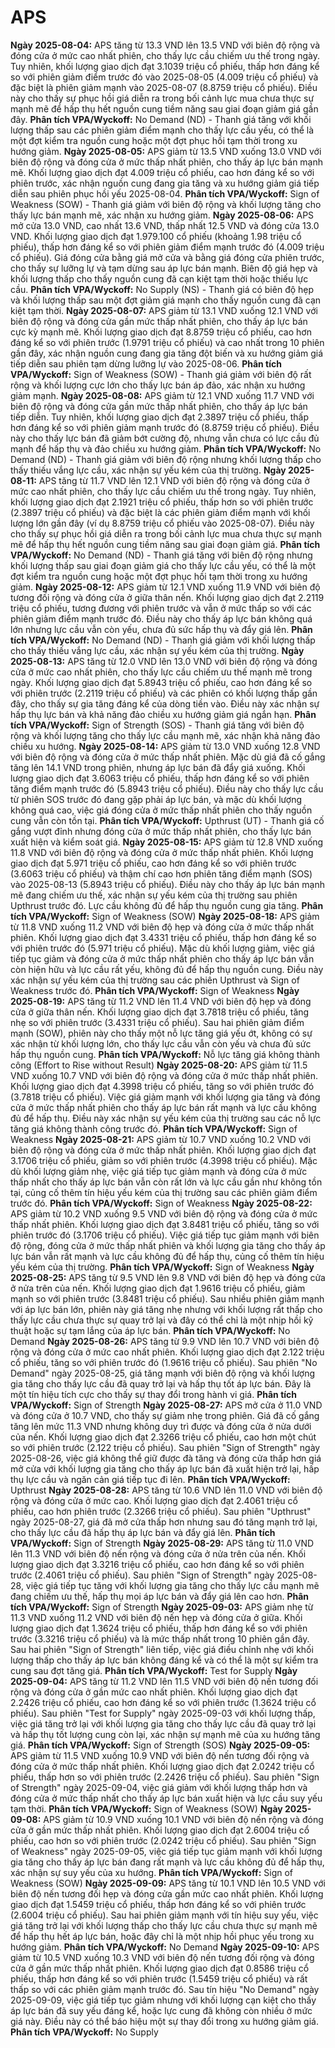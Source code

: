 # APS

**Ngày 2025-08-04:** APS tăng từ 13.3 VND lên 13.5 VND với biên độ rộng và đóng cửa ở mức cao nhất phiên, cho thấy lực cầu chiếm ưu thế trong ngày. Tuy nhiên, khối lượng giao dịch đạt 3.1039 triệu cổ phiếu, thấp hơn đáng kể so với phiên giảm điểm trước đó vào 2025-08-05 (4.009 triệu cổ phiếu) và đặc biệt là phiên giảm mạnh vào 2025-08-07 (8.8759 triệu cổ phiếu). Điều này cho thấy sự phục hồi giá diễn ra trong bối cảnh lực mua chưa thực sự mạnh mẽ để hấp thụ hết nguồn cung tiềm năng sau giai đoạn giảm giá gần đây. **Phân tích VPA/Wyckoff:** No Demand (ND) - Thanh giá tăng với khối lượng thấp sau các phiên giảm điểm mạnh cho thấy lực cầu yếu, có thể là một đợt kiểm tra nguồn cung hoặc một đợt phục hồi tạm thời trong xu hướng giảm.
**Ngày 2025-08-05:** APS giảm từ 13.5 VND xuống 13.0 VND với biên độ rộng và đóng cửa ở mức thấp nhất phiên, cho thấy áp lực bán mạnh mẽ. Khối lượng giao dịch đạt 4.009 triệu cổ phiếu, cao hơn đáng kể so với phiên trước, xác nhận nguồn cung đang gia tăng và xu hướng giảm giá tiếp diễn sau phiên phục hồi yếu 2025-08-04. **Phân tích VPA/Wyckoff:** Sign of Weakness (SOW) - Thanh giá giảm với biên độ rộng và khối lượng tăng cho thấy lực bán mạnh mẽ, xác nhận xu hướng giảm.
**Ngày 2025-08-06:** APS mở cửa 13.0 VND, cao nhất 13.6 VND, thấp nhất 12.5 VND và đóng cửa 13.0 VND. Khối lượng giao dịch đạt 1.979.100 cổ phiếu (khoảng 1.98 triệu cổ phiếu), thấp hơn đáng kể so với phiên giảm điểm mạnh trước đó (4.009 triệu cổ phiếu). Giá đóng cửa bằng giá mở cửa và bằng giá đóng cửa phiên trước, cho thấy sự lưỡng lự và tạm dừng sau áp lực bán mạnh. Biên độ giá hẹp và khối lượng thấp cho thấy nguồn cung đã cạn kiệt tạm thời hoặc thiếu lực cầu. **Phân tích VPA/Wyckoff:** No Supply (NS) - Thanh giá có biên độ hẹp và khối lượng thấp sau một đợt giảm giá mạnh cho thấy nguồn cung đã cạn kiệt tạm thời.
**Ngày 2025-08-07:** APS giảm từ 13.1 VND xuống 12.1 VND với biên độ rộng và đóng cửa gần mức thấp nhất phiên, cho thấy áp lực bán cực kỳ mạnh mẽ. Khối lượng giao dịch đạt 8.8759 triệu cổ phiếu, cao hơn đáng kể so với phiên trước (1.9791 triệu cổ phiếu) và cao nhất trong 10 phiên gần đây, xác nhận nguồn cung đang gia tăng đột biến và xu hướng giảm giá tiếp diễn sau phiên tạm dừng lưỡng lự vào 2025-08-06. **Phân tích VPA/Wyckoff:** Sign of Weakness (SOW) - Thanh giá giảm với biên độ rất rộng và khối lượng cực lớn cho thấy lực bán áp đảo, xác nhận xu hướng giảm mạnh.
**Ngày 2025-08-08:** APS giảm từ 12.1 VND xuống 11.7 VND với biên độ rộng và đóng cửa gần mức thấp nhất phiên, cho thấy áp lực bán tiếp diễn. Tuy nhiên, khối lượng giao dịch đạt 2.3897 triệu cổ phiếu, thấp hơn đáng kể so với phiên giảm mạnh trước đó (8.8759 triệu cổ phiếu). Điều này cho thấy lực bán đã giảm bớt cường độ, nhưng vẫn chưa có lực cầu đủ mạnh để hấp thụ và đảo chiều xu hướng giảm. **Phân tích VPA/Wyckoff:** No Demand (ND) - Thanh giá giảm với biên độ rộng nhưng khối lượng thấp cho thấy thiếu vắng lực cầu, xác nhận sự yếu kém của thị trường.
**Ngày 2025-08-11:** APS tăng từ 11.7 VND lên 12.1 VND với biên độ rộng và đóng cửa ở mức cao nhất phiên, cho thấy lực cầu chiếm ưu thế trong ngày. Tuy nhiên, khối lượng giao dịch đạt 2.1921 triệu cổ phiếu, thấp hơn so với phiên trước (2.3897 triệu cổ phiếu) và đặc biệt là các phiên giảm điểm mạnh với khối lượng lớn gần đây (ví dụ 8.8759 triệu cổ phiếu vào 2025-08-07). Điều này cho thấy sự phục hồi giá diễn ra trong bối cảnh lực mua chưa thực sự mạnh mẽ để hấp thụ hết nguồn cung tiềm năng sau giai đoạn giảm giá. **Phân tích VPA/Wyckoff:** No Demand (ND) - Thanh giá tăng với biên độ rộng nhưng khối lượng thấp sau giai đoạn giảm giá cho thấy lực cầu yếu, có thể là một đợt kiểm tra nguồn cung hoặc một đợt phục hồi tạm thời trong xu hướng giảm.
**Ngày 2025-08-12:** APS giảm từ 12.1 VND xuống 11.9 VND với biên độ tương đối rộng và đóng cửa ở giữa thân nến. Khối lượng giao dịch đạt 2.2119 triệu cổ phiếu, tương đương với phiên trước và vẫn ở mức thấp so với các phiên giảm điểm mạnh trước đó. Điều này cho thấy áp lực bán không quá lớn nhưng lực cầu vẫn còn yếu, chưa đủ sức hấp thụ và đẩy giá lên. **Phân tích VPA/Wyckoff:** No Demand (ND) - Thanh giá giảm với khối lượng thấp cho thấy thiếu vắng lực cầu, xác nhận sự yếu kém của thị trường.
**Ngày 2025-08-13:** APS tăng từ 12.0 VND lên 13.0 VND với biên độ rộng và đóng cửa ở mức cao nhất phiên, cho thấy lực cầu chiếm ưu thế mạnh mẽ trong ngày. Khối lượng giao dịch đạt 5.8943 triệu cổ phiếu, cao hơn đáng kể so với phiên trước (2.2119 triệu cổ phiếu) và các phiên có khối lượng thấp gần đây, cho thấy sự gia tăng đáng kể của dòng tiền vào. Điều này xác nhận sự hấp thụ lực bán và khả năng đảo chiều xu hướng giảm giá ngắn hạn. **Phân tích VPA/Wyckoff:** Sign of Strength (SOS) - Thanh giá tăng với biên độ rộng và khối lượng tăng cho thấy lực cầu mạnh mẽ, xác nhận khả năng đảo chiều xu hướng.
**Ngày 2025-08-14:** APS giảm từ 13.0 VND xuống 12.8 VND với biên độ rộng và đóng cửa ở mức thấp nhất phiên. Mặc dù giá đã cố gắng tăng lên 14.1 VND trong phiên, nhưng áp lực bán đã đẩy giá xuống. Khối lượng giao dịch đạt 3.6063 triệu cổ phiếu, thấp hơn đáng kể so với phiên tăng điểm mạnh trước đó (5.8943 triệu cổ phiếu). Điều này cho thấy lực cầu từ phiên SOS trước đó đang gặp phải áp lực bán, và mặc dù khối lượng không quá cao, việc giá đóng cửa ở mức thấp nhất phiên cho thấy nguồn cung vẫn còn tồn tại. **Phân tích VPA/Wyckoff:** Upthrust (UT) - Thanh giá cố gắng vượt đỉnh nhưng đóng cửa ở mức thấp nhất phiên, cho thấy lực bán xuất hiện và kiểm soát giá.
**Ngày 2025-08-15:** APS giảm từ 12.8 VND xuống 11.8 VND với biên độ rộng và đóng cửa ở mức thấp nhất phiên. Khối lượng giao dịch đạt 5.971 triệu cổ phiếu, cao hơn đáng kể so với phiên trước (3.6063 triệu cổ phiếu) và thậm chí cao hơn phiên tăng điểm mạnh (SOS) vào 2025-08-13 (5.8943 triệu cổ phiếu). Điều này cho thấy áp lực bán mạnh mẽ đang chiếm ưu thế, xác nhận sự yếu kém của thị trường sau phiên Upthrust trước đó. Lực cầu không đủ để hấp thụ nguồn cung gia tăng. **Phân tích VPA/Wyckoff:** Sign of Weakness (SOW)
**Ngày 2025-08-18:** APS giảm từ 11.8 VND xuống 11.2 VND với biên độ hẹp và đóng cửa ở mức thấp nhất phiên. Khối lượng giao dịch đạt 3.4331 triệu cổ phiếu, thấp hơn đáng kể so với phiên trước đó (5.971 triệu cổ phiếu). Mặc dù khối lượng giảm, việc giá tiếp tục giảm và đóng cửa ở mức thấp nhất phiên cho thấy áp lực bán vẫn còn hiện hữu và lực cầu rất yếu, không đủ để hấp thụ nguồn cung. Điều này xác nhận sự yếu kém của thị trường sau các phiên Upthrust và Sign of Weakness trước đó. **Phân tích VPA/Wyckoff:** Sign of Weakness
**Ngày 2025-08-19:** APS tăng từ 11.2 VND lên 11.4 VND với biên độ hẹp và đóng cửa ở giữa thân nến. Khối lượng giao dịch đạt 3.7818 triệu cổ phiếu, tăng nhẹ so với phiên trước (3.4331 triệu cổ phiếu). Sau hai phiên giảm điểm mạnh (SOW), phiên này cho thấy một nỗ lực tăng giá yếu ớt, không có sự xác nhận từ khối lượng lớn, cho thấy lực cầu vẫn còn yếu và chưa đủ sức hấp thụ nguồn cung. **Phân tích VPA/Wyckoff:** Nỗ lực tăng giá không thành công (Effort to Rise without Result)
**Ngày 2025-08-20:** APS giảm từ 11.5 VND xuống 10.7 VND với biên độ rộng và đóng cửa ở mức thấp nhất phiên. Khối lượng giao dịch đạt 4.3998 triệu cổ phiếu, tăng so với phiên trước đó (3.7818 triệu cổ phiếu). Việc giá giảm mạnh với khối lượng gia tăng và đóng cửa ở mức thấp nhất phiên cho thấy áp lực bán rất mạnh và lực cầu không đủ để hấp thụ. Điều này xác nhận sự yếu kém của thị trường sau các nỗ lực tăng giá không thành công trước đó. **Phân tích VPA/Wyckoff:** Sign of Weakness
**Ngày 2025-08-21:** APS giảm từ 10.7 VND xuống 10.2 VND với biên độ rộng và đóng cửa ở mức thấp nhất phiên. Khối lượng giao dịch đạt 3.1706 triệu cổ phiếu, giảm so với phiên trước (4.3998 triệu cổ phiếu). Mặc dù khối lượng giảm nhẹ, việc giá tiếp tục giảm mạnh và đóng cửa ở mức thấp nhất cho thấy áp lực bán vẫn còn rất lớn và lực cầu gần như không tồn tại, củng cố thêm tín hiệu yếu kém của thị trường sau các phiên giảm điểm trước đó. **Phân tích VPA/Wyckoff:** Sign of Weakness
**Ngày 2025-08-22:** APS giảm từ 10.2 VND xuống 9.5 VND với biên độ rộng và đóng cửa ở mức thấp nhất phiên. Khối lượng giao dịch đạt 3.8481 triệu cổ phiếu, tăng so với phiên trước đó (3.1706 triệu cổ phiếu). Việc giá tiếp tục giảm mạnh với biên độ rộng, đóng cửa ở mức thấp nhất phiên và khối lượng gia tăng cho thấy áp lực bán vẫn rất mạnh và lực cầu không đủ để hấp thụ, củng cố thêm tín hiệu yếu kém của thị trường. **Phân tích VPA/Wyckoff:** Sign of Weakness
**Ngày 2025-08-25:** APS tăng từ 9.5 VND lên 9.8 VND với biên độ hẹp và đóng cửa ở nửa trên của nến. Khối lượng giao dịch đạt 1.9616 triệu cổ phiếu, giảm mạnh so với phiên trước (3.8481 triệu cổ phiếu). Sau nhiều phiên giảm mạnh với áp lực bán lớn, phiên này giá tăng nhẹ nhưng với khối lượng rất thấp cho thấy lực cầu chưa thực sự quay trở lại và đây có thể chỉ là một nhịp hồi kỹ thuật hoặc sự tạm lắng của áp lực bán. **Phân tích VPA/Wyckoff:** No Demand
**Ngày 2025-08-26:** APS tăng từ 9.9 VND lên 10.7 VND với biên độ rộng và đóng cửa ở mức cao nhất phiên. Khối lượng giao dịch đạt 2.122 triệu cổ phiếu, tăng so với phiên trước đó (1.9616 triệu cổ phiếu). Sau phiên "No Demand" ngày 2025-08-25, giá tăng mạnh với biên độ rộng và khối lượng gia tăng cho thấy lực cầu đã quay trở lại và hấp thụ tốt áp lực bán. Đây là một tín hiệu tích cực cho thấy sự thay đổi trong hành vi giá. **Phân tích VPA/Wyckoff:** Sign of Strength
**Ngày 2025-08-27:** APS mở cửa ở 11.0 VND và đóng cửa ở 10.7 VND, cho thấy sự giảm nhẹ trong phiên. Giá đã cố gắng tăng lên mức 11.3 VND nhưng không duy trì được và đóng cửa ở nửa dưới của nến. Khối lượng giao dịch đạt 2.3266 triệu cổ phiếu, cao hơn một chút so với phiên trước (2.122 triệu cổ phiếu). Sau phiên "Sign of Strength" ngày 2025-08-26, việc giá không thể giữ được đà tăng và đóng cửa thấp hơn giá mở cửa với khối lượng gia tăng cho thấy áp lực bán đã xuất hiện trở lại, hấp thụ lực cầu và ngăn cản giá tiếp tục đi lên. **Phân tích VPA/Wyckoff:** Upthrust
**Ngày 2025-08-28:** APS tăng từ 10.6 VND lên 11.0 VND với biên độ rộng và đóng cửa ở mức cao. Khối lượng giao dịch đạt 2.4061 triệu cổ phiếu, cao hơn phiên trước (2.3266 triệu cổ phiếu). Sau phiên "Upthrust" ngày 2025-08-27, giá đã mở cửa thấp hơn nhưng sau đó tăng mạnh trở lại, cho thấy lực cầu đã hấp thụ áp lực bán và đẩy giá lên. **Phân tích VPA/Wyckoff:** Sign of Strength
**Ngày 2025-08-29:** APS tăng từ 11.0 VND lên 11.3 VND với biên độ nến rộng và đóng cửa ở nửa trên của nến. Khối lượng giao dịch đạt 3.3216 triệu cổ phiếu, cao hơn đáng kể so với phiên trước (2.4061 triệu cổ phiếu). Sau phiên "Sign of Strength" ngày 2025-08-28, việc giá tiếp tục tăng với khối lượng gia tăng cho thấy lực cầu mạnh mẽ đang chiếm ưu thế, hấp thụ mọi áp lực bán và đẩy giá lên cao hơn. **Phân tích VPA/Wyckoff:** Sign of Strength
**Ngày 2025-09-03:** APS giảm nhẹ từ 11.3 VND xuống 11.2 VND với biên độ nến hẹp và đóng cửa ở giữa. Khối lượng giao dịch đạt 1.3624 triệu cổ phiếu, thấp hơn đáng kể so với phiên trước (3.3216 triệu cổ phiếu) và là mức thấp nhất trong 10 phiên gần đây. Sau hai phiên "Sign of Strength" liên tiếp, việc giá điều chỉnh nhẹ với khối lượng thấp cho thấy áp lực bán không đáng kể và có thể là một sự kiểm tra cung sau đợt tăng giá. **Phân tích VPA/Wyckoff:** Test for Supply
**Ngày 2025-09-04:** APS tăng từ 11.2 VND lên 11.5 VND với biên độ nến tương đối rộng và đóng cửa ở gần mức cao nhất phiên. Khối lượng giao dịch đạt 2.2426 triệu cổ phiếu, cao hơn đáng kể so với phiên trước (1.3624 triệu cổ phiếu). Sau phiên "Test for Supply" ngày 2025-09-03 với khối lượng thấp, việc giá tăng trở lại với khối lượng gia tăng cho thấy lực cầu đã quay trở lại và hấp thụ tốt lượng cung còn lại, xác nhận sự mạnh mẽ của xu hướng tăng giá. **Phân tích VPA/Wyckoff:** Sign of Strength (SOS)
**Ngày 2025-09-05:** APS giảm từ 11.5 VND xuống 10.9 VND với biên độ nến tương đối rộng và đóng cửa ở mức thấp nhất phiên. Khối lượng giao dịch đạt 2.0242 triệu cổ phiếu, thấp hơn so với phiên trước (2.2426 triệu cổ phiếu). Sau phiên "Sign of Strength" ngày 2025-09-04, việc giá giảm với khối lượng thấp hơn và đóng cửa ở mức thấp nhất cho thấy áp lực bán xuất hiện và lực cầu suy yếu tạm thời. **Phân tích VPA/Wyckoff:** Sign of Weakness (SOW)
**Ngày 2025-09-08:** APS giảm từ 10.9 VND xuống 10.1 VND với biên độ nến rộng và đóng cửa ở gần mức thấp nhất phiên. Khối lượng giao dịch đạt 2.6004 triệu cổ phiếu, cao hơn so với phiên trước (2.0242 triệu cổ phiếu). Sau phiên "Sign of Weakness" ngày 2025-09-05, việc giá tiếp tục giảm mạnh với khối lượng gia tăng cho thấy áp lực bán đang rất mạnh và lực cầu không đủ để hấp thụ, xác nhận sự suy yếu của xu hướng. **Phân tích VPA/Wyckoff:** Sign of Weakness (SOW)
**Ngày 2025-09-09:** APS tăng từ 10.1 VND lên 10.5 VND với biên độ nến tương đối hẹp và đóng cửa gần mức cao nhất phiên. Khối lượng giao dịch đạt 1.5459 triệu cổ phiếu, thấp hơn đáng kể so với phiên trước (2.6004 triệu cổ phiếu). Sau hai phiên giảm mạnh với tín hiệu suy yếu, việc giá tăng trở lại với khối lượng thấp cho thấy lực cầu chưa thực sự mạnh mẽ để hấp thụ hết áp lực bán, hoặc đây chỉ là một nhịp hồi phục yếu trong xu hướng giảm. **Phân tích VPA/Wyckoff:** No Demand
**Ngày 2025-09-10:** APS giảm từ 10.5 VND xuống 10.3 VND với biên độ nến tương đối rộng và đóng cửa ở gần mức thấp nhất phiên. Khối lượng giao dịch đạt 0.8586 triệu cổ phiếu, thấp hơn đáng kể so với phiên trước (1.5459 triệu cổ phiếu) và rất thấp so với các phiên giảm mạnh trước đó. Sau tín hiệu "No Demand" ngày 2025-09-09, việc giá tiếp tục giảm nhưng với khối lượng cạn kiệt cho thấy áp lực bán đã suy yếu đáng kể, hoặc lực cung đã không còn nhiều ở mức giá này. Điều này có thể báo hiệu một sự thay đổi trong xu hướng giảm giá. **Phân tích VPA/Wyckoff:** No Supply
